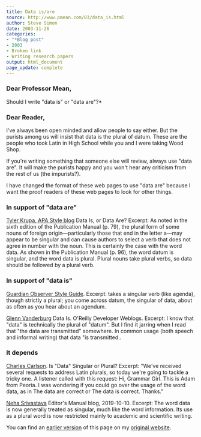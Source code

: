 ```yaml
---
title: Data is/are
source: http://www.pmean.com/03/data_is.html
author: Steve Simon
date: 2003-11-26
categories:
- "*Blog post"
- 2003
- Broken link
- Writing research papers
output: html_document
page_update: complete
---
```


### Dear Professor Mean, 

Should I write "data is" or "data are"?*

### Dear Reader,

I've always been open minded and allow people to say either. But the purists among us will insist that data is the plural of datum. These are the people who took Latin in High School while you and I were taking Wood Shop.

If you're writing something that someone else will review, always use "data are". It will make the purists happy and you won't hear any criticism from the rest of us (the impurists?).

I have changed the format of these web pages to use "data are" because I want the proof readers of these web pages to look for other things.

### In support of "data are"

[Tyler Krupa, APA Style blog][kru1] Data Is, or Data Are? Excerpt: As noted in the sixth edition of the Publication Manual (p. 79), the plural form of some nouns of foreign origin—particularly those that end in the letter a—may appear to be singular and can cause authors to select a verb that does not agree in number with the noun. This is certainly the case with the word data. As shown in the Publication Manual (p. 96), the word datum is singular, and the word data is plural. Plural nouns take plural verbs, so data should be followed by a plural verb.

### In support of "data is"

[Guardian Observer Style Guide][gua1]. Excerpt: takes a singular verb (like agenda), though strictly a plural; you come across datum, the singular of data, about as often as you hear about an agendum.

[Glenn Vanderburg][van1] Data Is. O'Reilly Developer Weblogs. Excerpt: I know that "data" is technically the plural of "datum". But I find it jarring when I read that "the data are transmitted" somewhere. In common usage (both speech and informal writing) that data "is transmitted..

### It depends

[Charles Carlson][car1]. Is "Data" Singular or Plural? Excerpt: "We've received several requests to address Latin plurals, so today we're going to tackle a tricky one. A listener called with this request: Hi, Grammar Girl. This is Adam from Peoria. I was wondering if you could go over the usage of the word data, as in The data are correct or The data is correct. Thanks."

[Neha Srivastava][sri1] Editor's Manual blog, 2019-10-10. Excerpt: The word data is now generally treated as singular, much like the word information. Its use as a plural word is now restricted mainly to academic and scientific writing.

You can find an [earlier version][sim1] of this page on my [original website][sim2].

[sim1]: http://www.pmean.com/03/data_is.html
[sim2]: http://www.pmean.com/original_site.html


[car1]: http://grammar.quickanddirtytips.com/is-data-singular-or-plural.aspx
[gua1]: https://www.theguardian.com/guardian-observer-style-guide-d
[kru1]: https://blog.apastyle.org/apastyle/2012/07/data-is-or-data-are.html
[sri1]: https://editorsmanual.com/articles/data-singular-or-plural/
[van1]: http://www.oreillynet.com/windows/blog/2003/01/data_is.html
